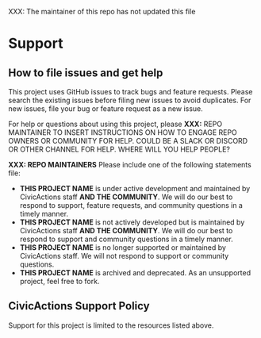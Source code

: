 XXX: The maintainer of this repo has not updated this file

# Support

## How to file issues and get help

This project uses GitHub issues to track bugs and feature requests. Please search the existing issues before filing new issues to avoid duplicates. For new issues, file your bug or feature request as a new issue.

For help or questions about using this project, please **XXX:** REPO MAINTAINER TO INSERT INSTRUCTIONS ON HOW TO ENGAGE REPO OWNERS OR COMMUNITY FOR HELP. COULD BE A SLACK OR DISCORD OR OTHER CHANNEL FOR HELP. WHERE WILL YOU HELP PEOPLE?

**XXX: REPO MAINTAINERS** Please include one of the following statements file:

- **THIS PROJECT NAME** is under active development and maintained by CivicActions staff **AND THE COMMUNITY**. We will do our best to respond to support, feature requests, and community questions in a timely manner.
- **THIS PROJECT NAME** is not actively developed but is maintained by CivicActions staff **AND THE COMMUNITY**. We will do our best to respond to support and community questions in a timely manner.
- **THIS PROJECT NAME** is no longer supported or maintained by CivicActions staff. We will not respond to support or community questions.
- **THIS PROJECT NAME** is archived and deprecated. As an unsupported project, feel free to fork.

## CivicActions Support Policy

Support for this project is limited to the resources listed above.
